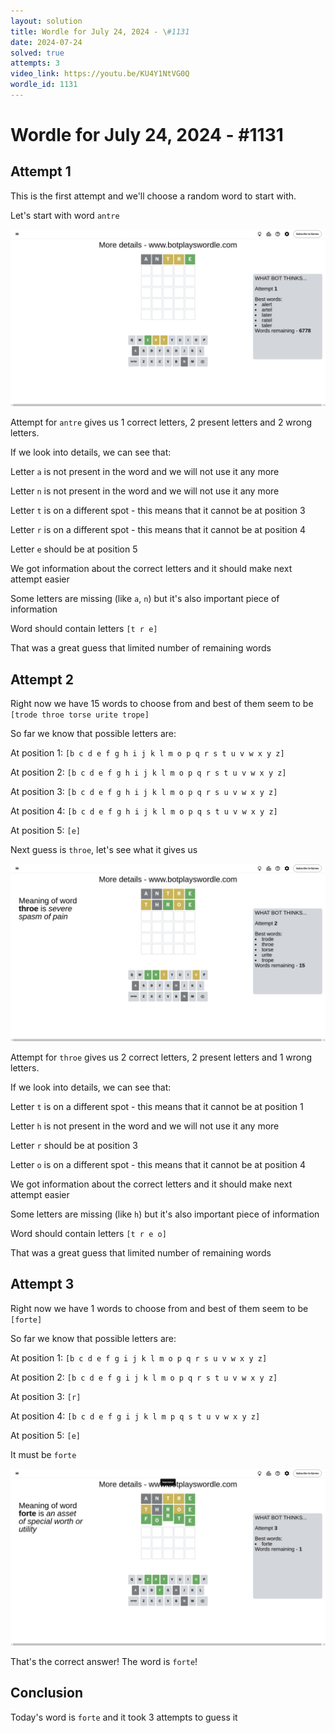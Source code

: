 ```yaml
---
layout: solution
title: Wordle for July 24, 2024 - \#1131
date: 2024-07-24
solved: true
attempts: 3
video_link: https://youtu.be/KU4Y1NtVG0Q
wordle_id: 1131
---
```


# Wordle for July 24, 2024 - \#1131

## Attempt 1

This is the first attempt and we'll choose a random word to start with.

Let's start with word `antre`

![Attempt 1](2024-07-24/attempt-1.png)

Attempt for `antre` gives us 1 correct letters, 2 present letters and 2 wrong letters.

If we look into details, we can see that:

Letter `a` is not present in the word and we will not use it any more

Letter `n` is not present in the word and we will not use it any more

Letter `t` is on a different spot - this means that it cannot be at position 3

Letter `r` is on a different spot - this means that it cannot be at position 4

Letter `e` should be at position 5

We got information about the correct letters and it should make next attempt easier

Some letters are missing (like `a`, `n`) but it's also important piece of information

Word should contain letters `[t r e]`

That was a great guess that limited number of remaining words



## Attempt 2

Right now we have 15 words to choose from and best of them seem to be `[trode throe torse urite trope]`

So far we know that possible letters are:

At position 1: `[b c d e f g h i j k l m o p q r s t u v w x y z]`

At position 2: `[b c d e f g h i j k l m o p q r s t u v w x y z]`

At position 3: `[b c d e f g h i j k l m o p q r s u v w x y z]`

At position 4: `[b c d e f g h i j k l m o p q s t u v w x y z]`

At position 5: `[e]`

Next guess is `throe`, let's see what it gives us

![Attempt 2](2024-07-24/attempt-2.png)

Attempt for `throe` gives us 2 correct letters, 2 present letters and 1 wrong letters.

If we look into details, we can see that:

Letter `t` is on a different spot - this means that it cannot be at position 1

Letter `h` is not present in the word and we will not use it any more

Letter `r` should be at position 3

Letter `o` is on a different spot - this means that it cannot be at position 4

We got information about the correct letters and it should make next attempt easier

Some letters are missing (like `h`) but it's also important piece of information

Word should contain letters `[t r e o]`

That was a great guess that limited number of remaining words



## Attempt 3

Right now we have 1 words to choose from and best of them seem to be `[forte]`

So far we know that possible letters are:

At position 1: `[b c d e f g i j k l m o p q r s u v w x y z]`

At position 2: `[b c d e f g i j k l m o p q r s t u v w x y z]`

At position 3: `[r]`

At position 4: `[b c d e f g i j k l m p q s t u v w x y z]`

At position 5: `[e]`

It must be `forte`

![Attempt 3](2024-07-24/attempt-3.png)

That's the correct answer! The word is `forte`!

## Conclusion

Today's word is `forte` and it took 3 attempts to guess it

